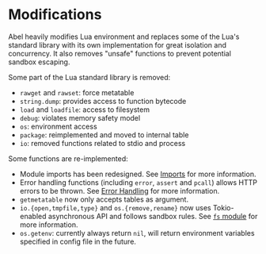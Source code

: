 # Modifications

Abel heavily modifies Lua environment and replaces some of the Lua's standard library with its own implementation for great isolation and concurrency. It also removes "unsafe" functions to prevent potential sandbox escaping.

Some part of the Lua standard library is removed:

- `rawget` and `rawset`: force metatable
- `string.dump`: provides access to function bytecode
- `load` and `loadfile`: access to filesystem
- `debug`: violates memory safety model
- `os`: environment access
- `package`: reimplemented and moved to internal table
- `io`: removed functions related to stdio and process

Some functions are re-implemented:

- Module imports has been redesigned. See [Imports]() for more information.
- Error handling functions (including `error`, `assert` and `pcall`) allows HTTP errors to be thrown. See [Error Handling]() for more information.
- `getmetatable` now only accepts tables as argument.
- `io.{open,tmpfile,type}` and `os.{remove,rename}` now uses Tokio-enabled asynchronous API and follows sandbox rules. See [`fs` module](/api/fs) for more information.
- `os.getenv`: currently always return `nil`, will return environment variables specified in config file in the future.
